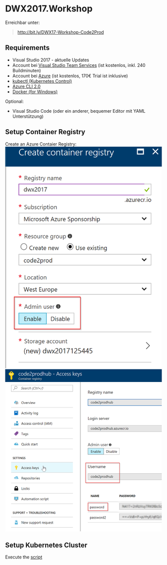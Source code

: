 # DWX2017.Workshop

Erreichbar unter: 
> http://bit.ly/DWX17-Workshop-Code2Prod

## Requirements

- Visual Studio 2017 - aktuelle Updates
- Account bei [Visual Studio Team Services](https://www.visualstudio.com/team-services/) (ist kostenlos, inkl. 240 Buildminuten)
- Account bei [Azure](https://azure.microsoft.com/de-de/free/) (ist kostenlos, 170€ Trial ist inklusive)
- [kubectl (Kubernetes Control)](https://kubernetes.io/docs/tasks/tools/install-kubectl/)
- [Azure CLI 2.0](https://docs.microsoft.com/de-de/cli/azure/install-azure-cli)
- [Docker (for Windows)](https://docs.docker.com/docker-for-windows/install/)

Optional:

- Visual Studio Code (oder ein anderer, bequemer Editor mit YAML Unterstützung)

## Setup Container Registry
Create an Azure Contaier Registry:
![IMG1](IMG_1_Registry.png)
![IMG2](IMG_2_Registry.png)


## Setup Kubernetes Cluster
Execute the [script](CreateCluster.ps1) 
